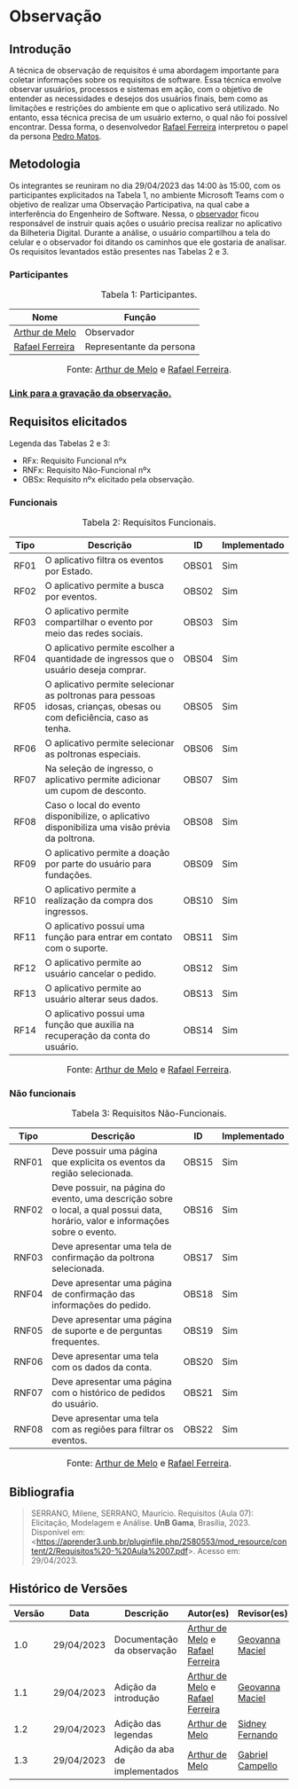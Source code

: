 # Observação

## Introdução

A técnica de observação de requisitos é uma abordagem importante para coletar informações sobre os requisitos de software. Essa técnica envolve observar usuários, processos e sistemas em ação, com o objetivo de entender as necessidades e desejos dos usuários finais, bem como as limitações e restrições do ambiente em que o aplicativo será utilizado. No entanto, essa técnica precisa de um usuário externo, o qual não foi possível encontrar. Dessa forma, o desenvolvedor [Rafael Ferreira](https://github.com/RafaelCLG0) interpretou o papel da persona [Pedro Matos](../personas.md).

## Metodologia

Os integrantes se reuniram no dia 29/04/2023 das 14:00 às 15:00, com os participantes explicitados na Tabela 1, no ambiente Microsoft Teams com o objetivo de realizar uma Observação Participativa, na qual cabe a interferência do Engenheiro de Software. Nessa, o [observador](https://github.com/arthurmlv) ficou responsável de instruir quais ações o usuário precisa realizar no aplicativo da Bilheteria Digital. Durante a análise, o usuário compartilhou a tela do celular e o observador foi ditando os caminhos que ele gostaria de analisar. Os requisitos levantados estão presentes nas Tabelas 2 e 3.

### Participantes

<font size="3"><p style="text-align: center">Tabela 1: Participantes.</p></font>

<center>

| Nome                                             | Função                   |
| ------------------------------------------------ | ------------------------ |
| [Arthur de Melo](https://github.com/arthurmlv)   | Observador               |
| [Rafael Ferreira](https://github.com/RafaelCLG0) | Representante da persona |

</center>

<font size="3"><p style="text-align: center">Fonte: [Arthur de Melo](https://github.com/arthurmlv) e [Rafael Ferreira](https://github.com/RafaelCLG0).</p></font>

### [Link para a gravação da observação.](https://www.youtube.com/watch?v=lvlobqw0rx8)

## Requisitos elicitados

Legenda das Tabelas 2 e 3:

- RFx: Requisito Funcional nºx
- RNFx: Requisito Não-Funcional nºx
- OBSx: Requisito nºx elicitado pela observação.

### Funcionais

<font size="3"><p style="text-align: center">Tabela 2: Requisitos Funcionais.</p></font>

<center>

| Tipo | Descrição                                                                                                             | <a id="anchor_OBS" style="visibility: hidden;"></a> ID | Implementado |
| ---- | --------------------------------------------------------------------------------------------------------------------- | ------------------------------------------------------ | ------------ |
| RF01 | O aplicativo filtra os eventos por Estado.                                                                            | OBS01                                                  | Sim          |
| RF02 | O aplicativo permite a busca por eventos.                                                                             | OBS02                                                  | Sim          |
| RF03 | O aplicativo permite compartilhar o evento por meio das redes sociais.                                                | OBS03                                                  | Sim          |
| RF04 | O aplicativo permite escolher a quantidade de ingressos que o usuário deseja comprar.                                 | OBS04                                                  | Sim          |
| RF05 | O aplicativo permite selecionar as poltronas para pessoas idosas, crianças, obesas ou com deficiência, caso as tenha. | OBS05                                                  | Sim          |
| RF06 | O aplicativo permite selecionar as poltronas especiais.                                                               | OBS06                                                  | Sim          |
| RF07 | Na seleção de ingresso, o aplicativo permite adicionar um cupom de desconto.                                          | OBS07                                                  | Sim          |
| RF08 | Caso o local do evento disponibilize, o aplicativo disponibiliza uma visão prévia da poltrona.                        | OBS08                                                  | Sim          |
| RF09 | O aplicativo permite a doação por parte do usuário para fundações.                                                    | OBS09                                                  | Sim          |
| RF10 | O aplicativo permite a realização da compra dos ingressos.                                                            | OBS10                                                  | Sim          |
| RF11 | O aplicativo possui uma função para entrar em contato com o suporte.                                                  | OBS11                                                  | Sim          |
| RF12 | O aplicativo permite ao usuário cancelar o pedido.                                                                    | OBS12                                                  | Sim          |
| RF13 | O aplicativo permite ao usuário alterar seus dados.                                                                   | OBS13                                                  | Sim          |
| RF14 | O aplicativo possui uma função que auxilia na recuperação da conta do usuário.                                        | OBS14                                                  | Sim          |

</center>

<font size="3"><p style="text-align: center">Fonte: [Arthur de Melo](https://github.com/arthurmlv) e [Rafael Ferreira](https://github.com/RafaelCLG0).</p></font>

### Não funcionais

<font size="3"><p style="text-align: center">Tabela 3: Requisitos Não-Funcionais.</p></font>

<center>

| Tipo  | Descrição                                                                                                                        | <a id="anchor_OBSNF" style="visibility: hidden;"></a>ID | Implementado |
| ----- | -------------------------------------------------------------------------------------------------------------------------------- | ------------------------------------------------------- | ------------ |
| RNF01 | Deve possuir uma página que explicita os eventos da região selecionada.                                                          | OBS15                                                   | Sim          |
| RNF02 | Deve possuir, na página do evento, uma descrição sobre o local, a qual possui data, horário, valor e informações sobre o evento. | OBS16                                                   | Sim          |
| RNF03 | Deve apresentar uma tela de confirmação da poltrona selecionada.                                                                 | OBS17                                                   | Sim          |
| RNF04 | Deve apresentar uma página de confirmação das informações do pedido.                                                             | OBS18                                                   | Sim          |
| RNF05 | Deve apresentar uma página de suporte e de perguntas frequentes.                                                                 | OBS19                                                   | Sim          |
| RNF06 | Deve apresentar uma tela com os dados da conta.                                                                                  | OBS20                                                   | Sim          |
| RNF07 | Deve apresentar uma página com o histórico de pedidos do usuário.                                                                | OBS21                                                   | Sim          |
| RNF08 | Deve apresentar uma tela com as regiões para filtrar os eventos.                                                                 | OBS22                                                   | Sim          |

</center>

<font size="3"><p style="text-align: center">Fonte: [Arthur de Melo](https://github.com/arthurmlv) e [Rafael Ferreira](https://github.com/RafaelCLG0).</p></font>

## Bibliografia

> SERRANO, Milene, SERRANO, Maurício. Requisitos (Aula 07): Elicitação, Modelagem e Análise. **UnB Gama**, Brasília, 2023. Disponível em: <<https://aprender3.unb.br/pluginfile.php/2580553/mod_resource/content/2/Requisitos%20-%20Aula%2007.pdf>>. Acesso em: 29/04/2023.

## Histórico de Versões

| Versão | Data       | Descrição                      | Autor(es)                                                                                         | Revisor(es)                                    |
| ------ | ---------- | ------------------------------ | ------------------------------------------------------------------------------------------------- | ---------------------------------------------- |
| 1.0    | 29/04/2023 | Documentação da observação     | [Arthur de Melo](https://github.com/arthurmlv) e [Rafael Ferreira](https://github.com/RafaelCLG0) | [Geovanna Maciel](https://github.com/manuziny) |
| 1.1    | 29/04/2023 | Adição da introdução           | [Arthur de Melo](https://github.com/arthurmlv) e [Rafael Ferreira](https://github.com/RafaelCLG0) | [Geovanna Maciel](https://github.com/manuziny) |
| 1.2    | 29/04/2023 | Adição das legendas            | [Arthur de Melo](https://github.com/arthurmlv)                                                    | [Sidney Fernando](https://github.com/nando3d3) |
| 1.3    | 29/04/2023 | Adição da aba de implementados | [Arthur de Melo](https://github.com/arthurmlv)                                                    | [Gabriel Campello](https://github.com/G16C)    |
